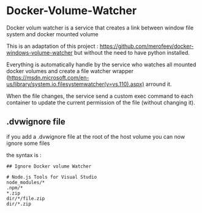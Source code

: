 # Docker-Volume-Watcher
Docker volum watcher is a service that creates a link between window file system and docker mounted volume

This is an adaptation of this project : https://github.com/merofeev/docker-windows-volume-watcher but without the need to have python installed.

Everything is automatically handle by the service who watches all mounted docker volumes and create a file watcher wrapper (https://msdn.microsoft.com/en-us/library/system.io.filesystemwatcher(v=vs.110).aspx) arround it.

When the file changes, the service send a custom exec command to each container to update the current permission of the file (without changing it).

## .dvwignore file
if you add a .dvwignore file at the root of the host volume you can now ignore some files

the syntax is :

```
## Ignore Docker volume Watcher

# Node.js Tools for Visual Studio
node_modules/*
.npm/*
*.zip
dir/*/file.zip
dir/*.zip
```
